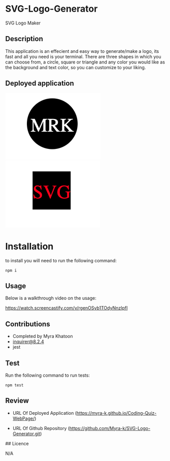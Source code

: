 # SVG-Logo-Generator

SVG Logo Maker

## Description

This application is an effecient and easy way to generate/make a logo, its fast and all you need is your terminal. There are three shapes in which you can choose from, a circle, square or triangle and any color you would like as the background and text color, so you can customize to your liking.

## Deployed application


![Deployed app screenshot](./assets/Screenshot%202023-06-19%20at%2021.55.35.png)
![Deployed app screenshot](./assets/Screenshot%202023-06-19%20at%2022.22.06.png)

# Installation

to install you will need to run the following command:

```
npm i
```
## Usage

Below is a walkthrough video on the usage:

https://watch.screencastify.com/v/rgenOSyb1TOdyNnzIpfI
 
## Contributions

* Completed by Myra Khatoon
* inquirer@8.2.4
* jest

## Test

Run the following command to run tests:

```
npm test
```

## Review

* URL Of Deployed Application (https://myra-k.github.io/Coding-Quiz-WebPage/)

* URL Of Github Repository (https://github.com/Myra-k/SVG-Logo-Generator.git)

## Licence

N/A